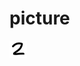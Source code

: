 # picture

![image](https://raw.githubusercontent.com/chen66712/picture/main/%E6%9C%9F%E6%9C%AB2.bmp)
